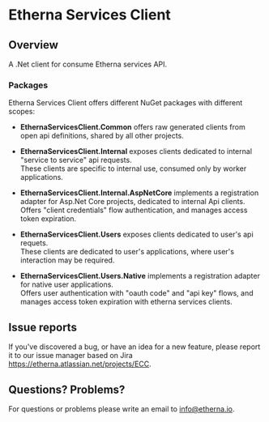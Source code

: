 # Etherna Services Client

## Overview

A .Net client for consume Etherna services API.

### Packages

Etherna Services Client offers different NuGet packages with different scopes:

* **EthernaServicesClient.Common** offers raw generated clients from open api definitions, shared by all other projects.

* **EthernaServicesClient.Internal** exposes clients dedicated to internal "service to service" api requests.  
These clients are specific to internal use, consumed only by worker applications.

* **EthernaServicesClient.Internal.AspNetCore** implements a registration adapter for Asp.Net Core projects, dedicated to internal Api clients.  
Offers "client credentials" flow authentication, and manages access token expiration.

* **EthernaServicesClient.Users** exposes clients dedicated to user's api requets.  
These clients are dedicated to user's applications, where user's interaction may be required.

* **EthernaServicesClient.Users.Native** implements a registration adapter for native user applications.  
Offers user authentication with "oauth code" and "api key" flows, and manages access token expiration with etherna services clients.

## Issue reports

If you've discovered a bug, or have an idea for a new feature, please report it to our issue manager based on Jira https://etherna.atlassian.net/projects/ECC.

## Questions? Problems?

For questions or problems please write an email to [info@etherna.io](mailto:info@etherna.io).
